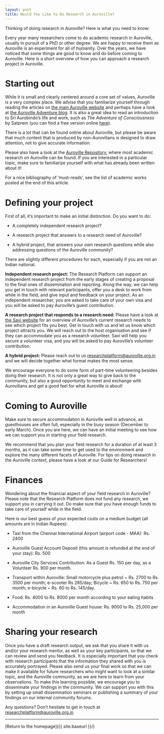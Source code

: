 ```yaml
---
layout: post
title: Would You Like to Do Research in Auroville?
---
```


Thinking of doing research in Auroville? Here is what you need to know:

Every year many researchers come to do academic research in Auroville, usually in pursuit of a PhD or other degree. We are happy to receive them as Auroville is an experiment for all of humanity. Over the years, we have noticed that some things are good to know and do before coming to Auroville. Here is a short overview of how you can approach a research project in Auroville.

# Starting out

While it is small and clearly centered around a core set of values, Auroville is a very complex place. We advise that you familiarize yourself through reading the articles on [the main Auroville website](https://www.auroville.org) and perhaps have a look at [the Auroville Adventure blog](https://adventure.auroville.com). It is also a great idea to read an introduction to Sri Aurobindo’s life and work, such as *The Adventure of Consciousness* by Satprem (you can find a free version online [here](https://www.auro-ebooks.com/sri-aurobindo-or-the-adventure-of-consciousness/)).

There is a lot that can be found online about Auroville, but please be aware that much content that is produced by non-Aurovilians is designed to draw attention, not to give accurate information.

Please also have a look at the [Auroville Repository](https://aurorepo.in), where most academic research on Auroville can be found. If you are interested in a particular topic, make sure to familiarize yourself with what has already been written about it!

For a nice bibliography of ‘must-reads’, see the list of academic works posted at the end of this article.

# Defining your project

First of all, it’s important to make an initial distinction. Do you want to do:

- A completely independent research project?

- A research project that answers to a research need of Auroville?

- A hybrid project, that answers your own research questions while also addressing questions of the Auroville community?

There are slightly different procedures for each, especially if you are not an Indian national.

**Independent research project:** The Research Platform can support an independent research project from the early stages of creating a proposal to the final ones of dissemination and reporting. Along the way, we can help you get in touch with relevant participants, offer you a desk to work from while in the field, and give input and feedback on your project. As an independent researcher, you are asked to take care of your own visa and you will be asked to pay Auroville’s guest contribution.

**A research project that responds to a research need:** Please have a look at [the Savi website](https://auroville-learning.net/what-you-can-do/research/) for an overview of Auroville’s current research needs to see which project fits you best. Get in touch with us and let us know which project attracts you. We will reach out to the host organisation and see if they can accommodate you as a research volunteer. Savi will help you secure a volunteer visa, and you will be asked to pay Auroville’s volunteer contribution.

**A hybrid project:** Please reach out to us <a href="mailto:researchplatform@auroville.org.in">researchplatform@auroville.org.in</a> and we will decide together what format makes the most sense.

We encourage everyone to do some form of part-time volunteering besides doing their research. It is not only a great way to give back to the community, but also a good opportunity to meet and exchange with Aurovilians and get a good feel for what Auroville is about!

# Coming to Auroville

Make sure to secure accommodation in Auroville well in advance, as guesthouses are often full, especially in the busy season (December to early March). Once you are here, we can have an initial meeting to see how we can support you in starting your field research.

We recommend that you plan your field research for a duration of at least 3 months, as it can take some time to get used to the environment and explore the many different facets of Auroville. For tips on doing research in the Auroville context, please have a look at our Guide for Researchers!

# Finances

Wondering about the financial aspect of your field research in Auroville? Please note that the Research Platform does not fund any research, we support you in carrying it out. Do make sure that you have enough funds to take care of yourself while in the field.

Here is our best guess of your expected costs on a medium budget (all amounts are in Indian Rupees):

- Taxi from the Chennai International Airport (airport code - MAA): Rs. 2400

- Auroville Guest Account Deposit (this amount is refunded at the end of your stay): Rs. 500

- Auroville City Services Contribution: As a Guest Rs. 150 per day, as a Volunteer Rs. 900 per month.

- Transport within Auroville: Small motorcycle plus petrol ~ Rs. 2700 to Rs. 3500 per month; e-scooter Rs 285/day; Bicycle ~ Rs. 650 to Rs. 750 per month; e-bicycle ~ Rs. 60 to Rs. 145/day.

- Food: Rs. 4000 to Rs. 8000 per month according to your eating habits

- Accommodation in an Auroville Guest house: Rs. 9000 to Rs. 25,000 per month

# Sharing your research

Once you have a draft research output, we ask that you share it with us and/or your research mentor, as well as your key participants, so that we can review and send you feedback. It is especially important that you check with research participants that the information they shared with you is accurately portrayed. Please also send us your final work so that we can make it available for future researchers who might want to look at a similar topic, and the Auroville community, as we are here to learn from your observations. To make this learning possible, we encourage you to disseminate your findings in the community. We can support you with this by setting up small dissemination seminars or publishing a summary of your findings on our internal community forums.

Any questions? Don’t hesitate to get in touch at <a href="mailto:researchplatform@auroville.org.in">researchplatform@auroville.org.in</a>

---
[Return to the homepage]({{ site.baseurl }}/)
